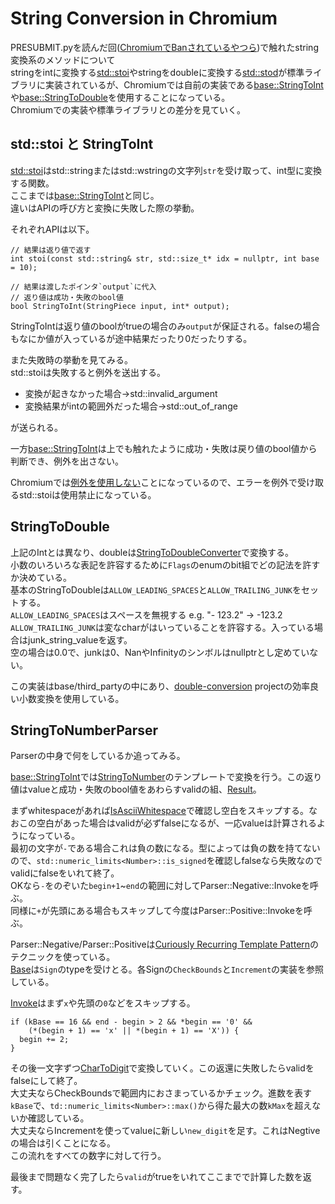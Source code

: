 # String Conversion in Chromium

PRESUBMIT.pyを読んだ回([ChromiumでBanされているやつら](/docs/day67.md))で触れたstring変換系のメソッドについて  
stringをintに変換する[std::stoi](https://en.cppreference.com/w/cpp/string/basic_string/stol)やstringをdoubleに変換する[std::stod](https://en.cppreference.com/w/cpp/string/basic_string/stof)が標準ライブラリに実装されているが、Chromiumでは自前の実装である[base::StringToInt](https://source.chromium.org/chromium/chromium/src/+/main:base/strings/string_number_conversions.cc;l=73;drc=e4622aaeccea84652488d1822c28c78b7115684f)や[base::StringToDouble](https://source.chromium.org/chromium/chromium/src/+/main:base/strings/string_number_conversions.cc;l=113;drc=e4622aaeccea84652488d1822c28c78b7115684f)を使用することになっている。  
Chromiumでの実装や標準ライブラリとの差分を見ていく。

## std::stoi と StringToInt
[std::stoi](https://en.cppreference.com/w/cpp/string/basic_string/stol)はstd::stringまたはstd::wstringの文字列`str`を受け取って、int型に変換する関数。  
ここまでは[base::StringToInt](https://source.chromium.org/chromium/chromium/src/+/main:base/strings/string_number_conversions.cc;l=73;drc=e4622aaeccea84652488d1822c28c78b7115684f)と同じ。  
違いはAPIの呼び方と変換に失敗した際の挙動。  

それぞれAPIは以下。
```cpp=
// 結果は返り値で返す
int stoi(const std::string& str, std::size_t* idx = nullptr, int base = 10);

// 結果は渡したポインタ`output`に代入
// 返り値は成功・失敗のbool値
bool StringToInt(StringPiece input, int* output);
```
StringToIntは返り値のboolがtrueの場合のみ`output`が保証される。falseの場合もなにか値が入っているが途中結果だったり0だったりする。
  

また失敗時の挙動を見てみる。  
std::stoiは失敗すると例外を送出する。  
* 変換が起きなかった場合→std::invalid_argument
* 変換結果がintの範囲外だった場合→std::out_of_range

が送られる。

一方[base::StringToInt](https://source.chromium.org/chromium/chromium/src/+/main:base/strings/string_number_conversions.cc;l=73;drc=e4622aaeccea84652488d1822c28c78b7115684f)は上でも触れたように成功・失敗は戻り値のbool値から判断でき、例外を出さない。  

Chromiumでは[例外を使用しない](https://google.github.io/styleguide/cppguide.html#Exceptions)ことになっているので、エラーを例外で受け取るstd::stoiは使用禁止になっている。

## StringToDouble
上記のIntとは異なり、doubleは[StringToDoubleConverter](https://source.chromium.org/chromium/chromium/src/+/refs/heads/main:base/third_party/double_conversion/double-conversion/string-to-double.h;l=35;drc=ee37f51db66140a21ee2c9e88f967bd59c473f91)で変換する。  
小数のいろいろな表記を許容するために`Flags`のenumのbit組でどの記法を許すか決めている。  
基本のStringToDoubleは`ALLOW_LEADING_SPACES`と`ALLOW_TRAILING_JUNK`をセットする。  
`ALLOW_LEADING_SPACES`はスペースを無視する e.g. "-  123.2" -> -123.2  
`ALLOW_TRAILING_JUNK`は変なcharがはいっていることを許容する。入っている場合はjunk_string_valueを返す。  
空の場合は0.0で、junkは0、NanやInfinityのシンボルはnullptrとし定めていない。  

この実装はbase/third_partyの中にあり、[double-conversion](https://github.com/google/double-conversion) projectの効率良い小数変換を使用している。  

## StringToNumberParser
Parserの中身で何をしているか追ってみる。

[base::StringToInt](https://source.chromium.org/chromium/chromium/src/+/main:base/strings/string_number_conversions.cc;l=73;drc=e4622aaeccea84652488d1822c28c78b7115684f)では[StringToNumber](https://source.chromium.org/chromium/chromium/src/+/refs/heads/main:base/strings/string_number_conversions_internal.h;l=155;drc=ee37f51db66140a21ee2c9e88f967bd59c473f91)のテンプレートで変換を行う。この返り値はvalueと成功・失敗のbool値をあわらすvalidの組、[Result](https://source.chromium.org/chromium/chromium/src/+/refs/heads/main:base/strings/string_number_conversions_internal.h;l=76;drc=ee37f51db66140a21ee2c9e88f967bd59c473f91)。

まずwhitespaceがあれば[IsAsciiWhitespace](https://source.chromium.org/chromium/chromium/src/+/refs/heads/main:base/strings/string_util.h;l=389;drc=ee37f51db66140a21ee2c9e88f967bd59c473f91)で確認し空白をスキップする。なおこの空白があった場合はvalidが必ずfalseになるが、一応valueは計算されるようになっている。  
最初の文字が`-`である場合これは負の数になる。型によっては負の数を持てないので、`std::numeric_limits<Number>::is_signed`を確認しfalseなら失敗なのでvalidにfalseをいれて終了。  
OKなら`-`をのぞいた`begin+1`~`end`の範囲に対してParser::Negative::Invokeを呼ぶ。  
同様に`+`が先頭にある場合もスキップして今度はParser::Positive::Invokeを呼ぶ。

Parser::Negative/Parser::Positiveは[Curiously Recurring Template Pattern](/docs/day75.md)のテクニックを使っている。  
[Base](https://source.chromium.org/chromium/chromium/src/+/refs/heads/main:base/strings/string_number_conversions_internal.h;l=90;drc=ee37f51db66140a21ee2c9e88f967bd59c473f91)は`Sign`のtypeを受けとる。各Signの`CheckBounds`と`Increment`の実装を参照している。

[Invoke](https://source.chromium.org/chromium/chromium/src/+/refs/heads/main:base/strings/string_number_conversions_internal.h;l=93;drc=ee37f51db66140a21ee2c9e88f967bd59c473f91)はまず`x`や先頭の`0`などをスキップする。
```cpp=
if (kBase == 16 && end - begin > 2 && *begin == '0' &&
    (*(begin + 1) == 'x' || *(begin + 1) == 'X')) {
  begin += 2;
}
```
その後一文字ずつ[CharToDigit](https://source.chromium.org/chromium/chromium/src/+/refs/heads/main:base/strings/string_number_conversions_internal.h;l=59;drc=ee37f51db66140a21ee2c9e88f967bd59c473f91)で変換していく。この返還に失敗したらvalidをfalseにして終了。  
大丈夫ならCheckBoundsで範囲内におさまっているかチェック。進数を表す`kBase`で、`td::numeric_limits<Number>::max()`から得た最大の数`kMax`を超えないか確認している。  
大丈夫ならIncrementを使ってvalueに新しい`new_digit`を足す。これはNegtiveの場合は引くことになる。  
この流れをすべての数字に対して行う。

最後まで問題なく完了したら`valid`がtrueをいれてここまでで計算した数を返す。
